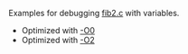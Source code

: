 Examples for debugging [fib2.c](fib2.c) with variables.

* Optimized with [-O0](fib2_o0.html)
* Optimized with [-O2](fib2_o2.html)
